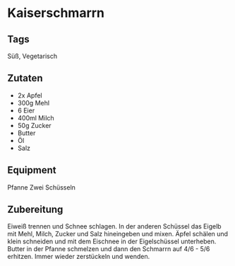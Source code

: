 # Kaiserschmarrn

## Tags

Süß, Vegetarisch

## Zutaten

- 2x Apfel
- 300g Mehl
- 6 Eier
- 400ml Milch
- 50g Zucker
- Butter
- Öl
- Salz

## Equipment

Pfanne
Zwei Schüsseln

## Zubereitung

Eiweiß trennen und Schnee schlagen.
In der anderen Schüssel das Eigelb mit Mehl, Milch, Zucker und Salz hineingeben und mixen.
Äpfel schälen und klein schneiden und mit dem Eischnee in der Eigelschüssel unterheben.
Butter in der Pfanne schmelzen und dann den Schmarrn auf 4/6 - 5/6 erhitzen.
Immer wieder zerstückeln und wenden.